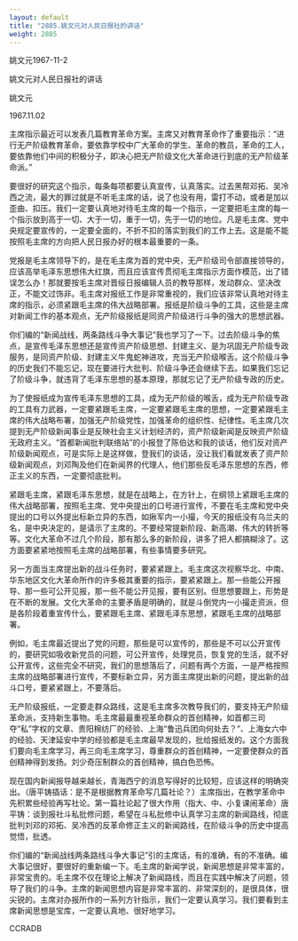 ```yaml
---
layout: default
title: "2885.姚文元对人民日报社的讲话"
weight: 2885
---
```


姚文元1967-11-2

姚文元对人民日报社的讲话

姚文元

1967.11.02

主席指示最近可以发表几篇教育革命方案。主席又对教育革命作了重要指示：“进行无产阶级教育革命，要依靠学校中广大革命的学生、革命的教员，革命的工人，要依靠他们中间的积极分子，即决心把无产阶级文化大革命进行到底的无产阶级革命派。”

要很好的研究这个指示，每条每项都要认真宣传，认真落实。过去黑帮邓拓、吴冷西之流，最大的罪过就是不听毛主席的话，说了也没有用，雷打不动，或者是加以歪曲、扣压。我们一定要认真地对待毛主席的每一个指示，一定要把毛主席的每一个指示放到高于一切、大于一切，重于一切，先于一切的地位。凡是毛主席、党中央规定要宣传的，一定要全面的，不折不扣的落实到我们的工作上去。这是能不能按照毛主席的方向把人民日报办好的根本最重要的一条。

党报是毛主席领导下的，是在毛主席为首的党中央，无产阶级司令部直接领导的，应该高举毛泽东思想伟大红旗，而且应该宣传贯彻毛主席指示方面作模范，出了错误怎么办！那就要按毛主席对晋绥日报编辑人员的教导那样，发动群众、坚决改正，不能文过饰非。毛主席对报纸工作是非常重视的，我们应该非常认真地对待主席的指示，必须紧跟毛主席的伟大战略部署。报纸是阶级斗争的工具，这些是主席对新闻工作的基本观点，无产阶级报纸是同资产阶级进行斗争的强大的思想武器。

你们编的“新闻战线，两条路线斗争大事记”我也学习了一下。过去阶级斗争的焦点，是宣传毛泽东思想还是宣传资产阶级思想、封建主义、是为巩固无产阶级专政服务，是同资产阶级、封建主义牛鬼蛇神进攻，充当无产阶级喉舌。这个阶级斗争的历史我们不能忘记，现在要进行大批判、阶级斗争还会继续下去。如果我们忘记了阶级斗争，就违背了毛泽东思想的基本原理，那就忘记了无产阶级专政的历史。

为了使报纸成为宣传毛泽东思想的工具，成为无产阶级的喉舌，成为无产阶级专政的工具有力武器，一定要紧跟毛主席，一定要紧跟毛主席的思想，一定要紧跟毛主席的伟大战略布署，加强无产阶级党性，加强革命的组织性、纪律性。毛主席几次提到无产阶级新闻事业是反映社会主义计划经济的，资产阶级新闻是反映资产阶级无政府主义。“首都新闻批判联络站”的小报登了陈伯达和我的谈话，他们反对资产阶级新闻观点，可是实际上是这样做，登我们的谈话，没让我们看就发表了资产阶级新闻观点，刘邓陶及他们在新闻界的代理人，他们那些反毛泽东思想的东西，修正主义的东西，一定要彻底批判。

紧跟毛主席，紧跟毛泽东思想，就是在战略上，在方针上，在纲领上紧跟毛主席的伟大战略部署，按照毛主席、党中央提出的口号进行宣传，不要在毛主席和党中央提出的口号以外提出标新立异的东西，如揪军内一小撮，今天的报纸没有乌兰夫的名，是中央决定的，是请示了主席的。不要经常提新阶段、新高潮、伟大的转折等等。文化大革命不过几个阶段，那有那么多的新阶段，讲多了把人都搞糊涂了。这方面要紧紧地按照毛主席的战略部署，有些事情要多研究。

另一方面当主席提出新的战斗任务时，要紧紧跟上。毛主席这次视察华北、中南、华东地区文化大革命所作的许多极其重要的指示，要紧紧跟上。那一些能公开报导、那一些可公开见报，那一些不能公开见报，要有区别。但思想要跟上，形势是在不断的发展。文化大革命的主要矛盾是明确的，就是斗倒党内一小撮走资派，但是各阶段着重宣传什么，要紧跟毛主席、紧跟毛泽东思想，紧跟毛主席的战略部署。

例如，毛主席最近提出了党的问题，那些是可以宣传的，那些是不可以公开宣传的，要研究如吸收新党员的问题，可公开宣传，处理党员，恢复党的生活，就不好公开宣传，这些完全不研究，我们的思想落后了，问题有两个方面，一是严格按照主席的战略部署进行宣传，不要标新立异，另方面主席提出新的问题，提出新的战斗口号，要紧紧跟上，不要落后。

无产阶级报纸，一定要走群众路线，这是毛主席多次教导我们的，要支持无产阶级革命派，支持新生事物。毛主席最最重视革命群众的首创精神，如首都三司夺“私”字权的文章、贵阳棉纺厂的经验、上海“鲁迅兵团向何处去？”、上海女六中的经验、天津延安中学的经验都是毛主席最早发现的，批给报纸发的。这个方面我们要向毛主席学习，再三向毛主席学习，尊重群众的首创精神，一定要使群众的首创精神得到发扬。刘少奇压制群众的首创精神，搞白色恐怖。

现在国内新闻报导越来越长，青海西宁的消息写得好的比较短，应该这样的明确突出。（唐平铸插话：是不是根据教育革命写几篇社论？）主席指出，在教学革命中先积累些经验再写社论。第一篇社论起了很大作用（指大、中、小复课闹革命）唐平铸：谈到报社斗私批修问题，希望在斗私批修中认真学习主席的新闻路线，彻底批判刘邓的邓拓、吴冷西的反革命修正主义的新闻路线，在阶级斗争的历史中提高觉悟，批透。

你们编的“新闻战线两条路线斗争大事记”引的主席话，有的准确，有的不准确。编大事记很好，要很好的重新编一下。毛主席的新闻学说，新闻思想是非常丰富的，非常宝贵的。毛主席不仅在理论上解决了新闻路线，而且在实践中解决了问题，领导了我们的斗争。主席的新闻思想内容是非常丰富的、非常深刻的，是很具体，很尖锐的。主席对办报所作的一系列方针指示，我们一定要认真学习。我们要看到主席新闻思想是宝库，一定要认真地、很好地学习。

CCRADB

